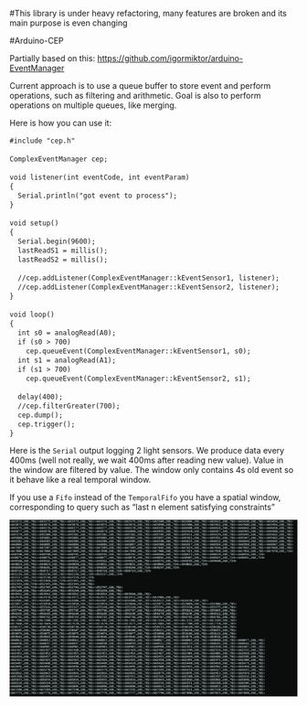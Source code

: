 #This library is under heavy refactoring, many features are broken and its main purpose is even changing

#Arduino-CEP

Partially based on this: https://github.com/igormiktor/arduino-EventManager

Current approach is to use a queue buffer to store event and perform operations,
such as filtering and arithmetic. Goal is also to perform operations on multiple
queues, like merging.

Here is how you can use it:


    #include "cep.h"

    ComplexEventManager cep;

    void listener(int eventCode, int eventParam)
    {
      Serial.println("got event to process");
    }

    void setup()
    {
      Serial.begin(9600);
      lastReadS1 = millis();
      lastReadS2 = millis();

      //cep.addListener(ComplexEventManager::kEventSensor1, listener);
      //cep.addListener(ComplexEventManager::kEventSensor2, listener);
    }

    void loop()
    {
      int s0 = analogRead(A0);
      if (s0 > 700)
        cep.queueEvent(ComplexEventManager::kEventSensor1, s0);
      int s1 = analogRead(A1);
      if (s1 > 700)
        cep.queueEvent(ComplexEventManager::kEventSensor2, s1);

      delay(400);
      //cep.filterGreater(700);
      cep.dump();
      cep.trigger();
    }


Here is the `Serial` output logging 2 light sensors. We produce data every 400ms
(well not really, we wait 400ms after reading new value). Value in the window are
filtered by value. The window only contains 4s old event so it behave like a real
temporal window.

If you use a `Fifo` instead of the `TemporalFifo` you have a spatial window, corresponding
to query such as “last n element satisfying constraints”

![serial capture](capture-serial.png)
